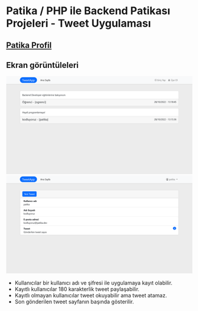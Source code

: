 # Patika / PHP ile Backend Patikası Projeleri - Tweet Uygulaması

## [ Patika Profil](https://app.patika.dev/pooldata)

## Ekran görüntüleleri

![image](./Tweeet%20Uygulamas%C4%B1-1.png)
![image](./Tweeet%20Uygulamas%C4%B1-2.png)

- Kullanıcılar bir kullanıcı adı ve şifresi ile uygulamaya kayıt olabilir.
- Kayıtlı kullanıcılar 180 karakterlik tweet paylaşabilir.
- Kayıtlı olmayan kullanıcılar tweet okuyabilir ama tweet atamaz.
- Son gönderilen tweet sayfanın başında gösterilir.
